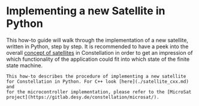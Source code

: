 # Implementing a new Satellite in Python

This how-to guide will walk through the implementation of a new satellite, written in Python, step by step.
It is recommended to have a peek into the overall [concept of satellites](../concepts/satellite.md) in Constellation in
order to get an impression of which functionality of the application could fit into which state of the finite state machine.

```{note}
This how-to describes the procedure of implementing a new satellite for Constellation in Python. For C++ look [here](./satellite_cxx.md) and
for the microcontroller implementation, please refer to the [MicroSat project](https://gitlab.desy.de/constellation/microsat/).
```
